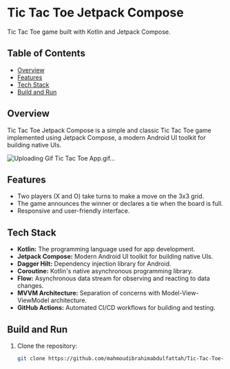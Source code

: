 # Tic Tac Toe Jetpack Compose

Tic Tac Toe game built with Kotlin and Jetpack Compose.

## Table of Contents

- [Overview](#overview)
- [Features](#features)
- [Tech Stack](#tech-stack)
- [Build and Run](#build-and-run)

## Overview

Tic Tac Toe Jetpack Compose is a simple and classic Tic Tac Toe game implemented using Jetpack Compose, a modern Android UI toolkit for building native UIs.


![Uploading Gif Tic Tac Toe App.gif…]()


## Features

- Two players (X and O) take turns to make a move on the 3x3 grid.
- The game announces the winner or declares a tie when the board is full.
- Responsive and user-friendly interface.

## Tech Stack

- **Kotlin:** The programming language used for app development.
- **Jetpack Compose:** Modern Android UI toolkit for building native UIs.
- **Dagger Hilt:** Dependency injection library for Android.
- **Coroutine:** Kotlin's native asynchronous programming library.
- **Flow:** Asynchronous data stream for observing and reacting to data changes.
- **MVVM Architecture:** Separation of concerns with Model-View-ViewModel architecture.
- **GitHub Actions:** Automated CI/CD workflows for building and testing.


## Build and Run

1. Clone the repository:

   ```bash
   git clone https://github.com/mahmoudibrahimabdulfattah/Tic-Tac-Toe-JetpackCompose
